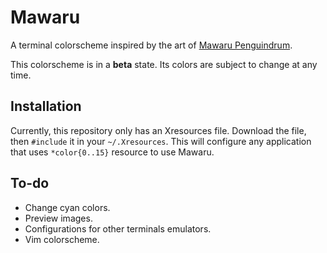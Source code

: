# Mawaru

A terminal colorscheme inspired by the art of [Mawaru
Penguindrum](https://myanimelist.net/anime/10721/Mawaru_Penguindrum).

This colorscheme is in a **beta** state. Its colors are subject to change at
any time.

## Installation

Currently, this repository only has an Xresources file. Download the file, then
`#include` it in your `~/.Xresources`. This will configure any application that
uses `*color{0..15}` resource to use Mawaru.

## To-do

* Change cyan colors.
* Preview images.
* Configurations for other terminals emulators.
* Vim colorscheme.
